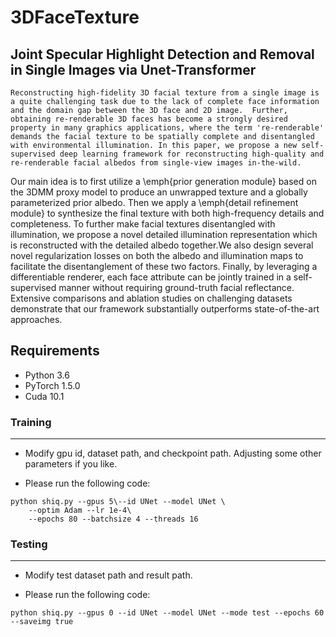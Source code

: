 # 3DFaceTexture

##  **Joint Specular Highlight Detection and Removal in Single Images via Unet-Transformer** 

	Reconstructing high-fidelity 3D facial texture from a single image is a quite challenging task due to the lack of complete face information and the domain gap between the 3D face and 2D image.  Further, obtaining re-renderable 3D faces has become a strongly desired property in many graphics applications, where the term 're-renderable' demands the facial texture to be spatially complete and disentangled with environmental illumination. In this paper, we propose a new self-supervised deep learning framework for reconstructing high-quality and re-renderable facial albedos from single-view images in-the-wild.
   Our main idea is to first utilize a \emph{prior generation module} based on the 3DMM proxy model to produce an unwrapped texture and a globally parameterized prior albedo. Then we apply a \emph{detail refinement module} to synthesize the final texture with both high-frequency details and completeness.  To further make facial textures disentangled with illumination, we propose a novel detailed illumination representation which is reconstructed with the detailed albedo together.We also design several novel regularization losses on both the albedo and illumination maps to facilitate the disentanglement of these two factors. Finally, by leveraging a differentiable renderer, each face attribute can be jointly trained in a self-supervised manner without requiring ground-truth facial reflectance.
    Extensive comparisons and ablation studies on challenging datasets demonstrate that our framework substantially outperforms state-of-the-art approaches.
## Requirements

- Python   3.6
- PyTorch 1.5.0
- Cuda 10.1

### Training

------

- Modify gpu id, dataset path, and checkpoint path. Adjusting some other parameters if you like.

-  Please run the following code: 

  ```
  python shiq.py --gpus 5\--id UNet --model UNet \
      --optim Adam --lr 1e-4\
      --epochs 80 --batchsize 4 --threads 16
  ```

  

### Testing

------

- Modify test dataset path and result path.

-  Please run the following code: 

  ```
  python shiq.py --gpus 0 --id UNet --model UNet --mode test --epochs 60 --saveimg true
  ```

  
